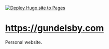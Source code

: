 [![Deploy Hugo site to Pages](https://github.com/janhenrik/gundelsby.com/actions/workflows/hugo.yml/badge.svg)](https://github.com/janhenrik/gundelsby.com/actions/workflows/hugo.yml)


# https://gundelsby.com
Personal website.
